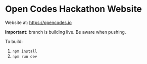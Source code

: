 # Open Codes Hackathon Website

Website at: https://opencodes.io

**Important:** branch is building live. Be aware when pushing.

To build:
1. ```npm install```
2. ```npm run dev```
